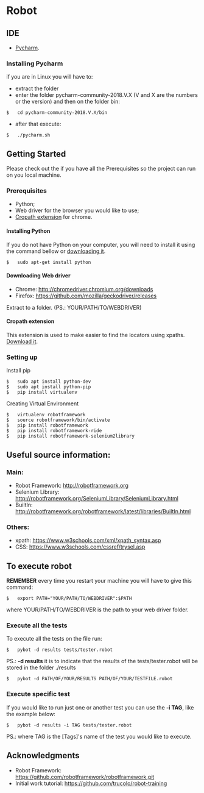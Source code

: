 # Robot

## IDE
* [Pycharm](https://www.jetbrains.com/pycharm/download/).

### Installing Pycharm
if you are in Linux you will have to:
* extract the folder
* enter the folder pycharm-community-2018.V.X (V and X are the numbers or the version) and then on the folder bin:
```
$   cd pycharm-community-2018.V.X/bin
```
* after that execute:
```
$   ./pycharm.sh
```


## Getting Started

Please check out the if you have all the Prerequisites so the project can run on you local machine.

### Prerequisites
* Python;
* Web driver for the browser you would like to use;
* [Cropath extension](https://chrome.google.com/webstore/detail/chropath/ljngjbnaijcbncmcnjfhigebomdlkcjo) for chrome.

#### Installing Python
If you do not have Python on your computer, you will need to install it using the command bellow or [downloading it](https://www.python.org/downloads/). 

```
$   sudo apt-get install python
```

#### Downloading Web driver
* Chrome: http://chromedriver.chromium.org/downloads
* Firefox: https://github.com/mozilla/geckodriver/releases

Extract to a folder. (PS.: YOUR/PATH/TO/WEBDRIVER)

#### Cropath extension
This extension is used to make easier to find the locators using xpaths. [Download it](https://chrome.google.com/webstore/detail/chropath/ljngjbnaijcbncmcnjfhigebomdlkcjo).  

### Setting up
Install pip
```
$   sudo apt install python-dev
$   sudo apt install python-pip
$   pip install virtualenv
```

Creating Virtual Environment
```
$   virtualenv robotframework
$   source robotframework/bin/activate
$   pip install robotframework
$   pip install robotframework-ride
$   pip install robotframework-selenium2library
```

## Useful source information:

### Main:
* Robot Framework: http://robotframework.org
* Selenium Library: http://robotframework.org/SeleniumLibrary/SeleniumLibrary.html
* BuiltIn: http://robotframework.org/robotframework/latest/libraries/BuiltIn.html

### Others:
* xpath: https://www.w3schools.com/xml/xpath_syntax.asp
* CSS: https://www.w3schools.com/cssref/trysel.asp

## To execute robot
**REMEMBER** every time you restart your machine you will have to give this command:
```
$   export PATH="YOUR/PATH/TO/WEBDRIVER":$PATH
```
where YOUR/PATH/TO/WEBDRIVER is the path to your web driver folder.

### Execute all the tests
To execute all the tests on the file run:
```
$   pybot -d results tests/tester.robot
```
PS.: **-d results** it is to indicate that the results of the tests/tester.robot will be stored in the folder ./results
```
$   pybot -d PATH/OF/YOUR/RESULTS PATH/OF/YOUR/TESTFILE.robot
```  

### Execute specific test
If you would like to run just one or another test you can use the **-i TAG**, like the example below:
```
$   pybot -d results -i TAG tests/tester.robot
```
PS.: where TAG is the [Tags]'s name of the test you would like to execute.

## Acknowledgments
* Robot Framework: https://github.com/robotframework/robotframework.git
* Initial work tutorial: https://github.com/trucolo/robot-training
